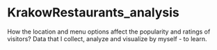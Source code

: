 # KrakowRestaurants_analysis
How the location and menu options affect the popularity and ratings of visitors? Data that I collect, analyze and visualize by myself - to learn.
